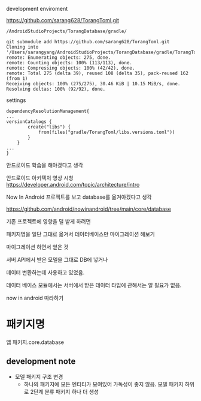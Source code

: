 development enviroment

https://github.com/sarang628/TorangToml.git

```
/AndroidStudioProjects/TorangDatabase/gradle/

git submodule add https://github.com/sarang628/TorangToml.git
Cloning into '/Users/sarangyang/AndroidStudioProjects/TorangDatabase/gradle/TorangToml'...
remote: Enumerating objects: 275, done.
remote: Counting objects: 100% (113/113), done.
remote: Compressing objects: 100% (42/42), done.
remote: Total 275 (delta 39), reused 108 (delta 35), pack-reused 162 (from 1)
Receiving objects: 100% (275/275), 30.46 KiB | 10.15 MiB/s, done.
Resolving deltas: 100% (92/92), done.
```

settings

```
dependencyResolutionManagement{
...
versionCatalogs {
        create("libs") {
            from(files("gradle/TorangToml/libs.versions.toml"))
        }
    }
...
}
```

안드로이드 학습을 해야겠다고 생각

안드로이드 아키텍처 영상 시청
https://developer.android.com/topic/architecture/intro


Now In Android 프로젝트를 보고 database를 옮겨야겠다고 생각

https://github.com/android/nowinandroid/tree/main/core/database

기존 프로젝트에 영향을 덜 받게 하려면

패키지명을 일단 그대로 옮겨서 데이터베이스만 마이그레이션 해보기


마이그레이션 하면서 얻은 것

서버 API에서 받은 모델을 그대로 DB에 넣거나

데이터 변환하는데 사용하고 있었음.

데이터 베이스 모듈에서는 서버에서 받은 데이터 타입에 관해서는 알 필요가 없음.




now in android 따라하기


# 패키지명 
앱 패키지.core.database

## development note
- 모델 패키지 구조 변경
  - 하나의 패키지에 모든 엔티티가 모여있어 가독성이 좋지 않음. 모델 패키지 하위로 2단계 분류 패키지 하나 더 생성
